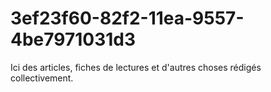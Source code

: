 # 3ef23f60-82f2-11ea-9557-4be7971031d3

Ici des articles, fiches de lectures et d'autres choses rédigés collectivement.
